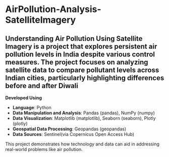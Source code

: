 # AirPollution-Analysis-SatelliteImagery

Understanding Air Pollution Using Satellite Imagery is a project that explores persistent air pollution levels in India despite various control measures. The project focuses on analyzing satellite data to compare pollutant levels across Indian cities, particularly highlighting differences before and after Diwali
-------------------------
**Developed Using**

- **Language**: Python
- **Data Manipulation and Analysis**: Pandas (pandas), NumPy (numpy)
- **Data Visualization**: Matplotlib (matplotlib), Seaborn (seaborn), Plotly (plotly)
- **Geospatial Data Processing**: Geopandas (geopandas)
- **Data Sources**: Sentinel(via Copernicus Open Access Hub)
  
This project demonstrates how technology and data can aid in addressing real-world problems like air pollution.
